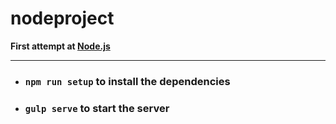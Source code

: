 # nodeproject
**First attempt at [Node.js](https://nodejs.org/en/)**

---
+ ### `npm run setup` to install the dependencies
+ ### `gulp serve` to start the server
